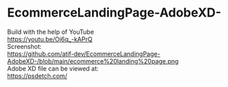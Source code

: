 # EcommerceLandingPage-AdobeXD-
Build with the help of YouTube <br/>
https://youtu.be/Oj6q_-kAPrQ <br/>
Screenshot: <br/>
https://github.com/atif-dev/EcommerceLandingPage-AdobeXD-/blob/main/ecommerce%20landing%20page.png <br/>
Adobe XD file can be viewed at: <br/>
https://psdetch.com/
